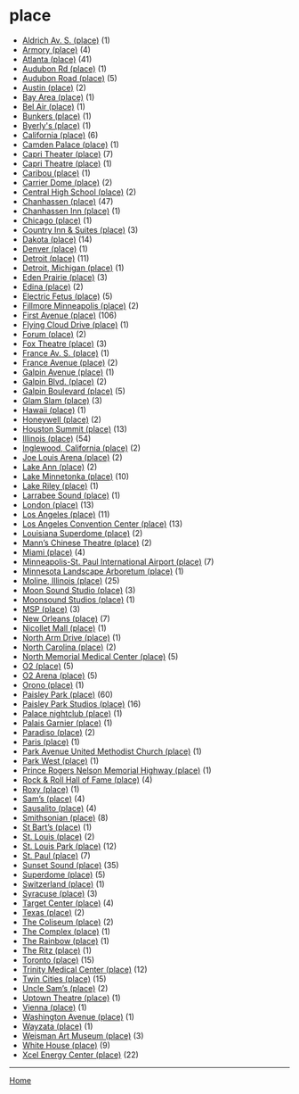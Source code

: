 # place

  * [Aldrich Av. S. (place)](../place/aldrich-av-s/index.md) (1)
  * [Armory (place)](../place/armory/index.md) (4)
  * [Atlanta (place)](../place/atlanta/index.md) (41)
  * [Audubon Rd (place)](../place/audubon-rd/index.md) (1)
  * [Audubon Road (place)](../place/audubon-road/index.md) (5)
  * [Austin (place)](../place/austin/index.md) (2)
  * [Bay Area (place)](../place/bay-area/index.md) (1)
  * [Bel Air (place)](../place/bel-air/index.md) (1)
  * [Bunkers (place)](../place/bunkers/index.md) (1)
  * [Byerly's (place)](../place/byerly-s/index.md) (1)
  * [California (place)](../place/california/index.md) (6)
  * [Camden Palace (place)](../place/camden-palace/index.md) (1)
  * [Capri Theater (place)](../place/capri-theater/index.md) (7)
  * [Capri Theatre (place)](../place/capri-theatre/index.md) (1)
  * [Caribou (place)](../place/caribou/index.md) (1)
  * [Carrier Dome (place)](../place/carrier-dome/index.md) (2)
  * [Central High School (place)](../place/central-high-school/index.md) (2)
  * [Chanhassen (place)](../place/chanhassen/index.md) (47)
  * [Chanhassen Inn (place)](../place/chanhassen-inn/index.md) (1)
  * [Chicago (place)](../place/chicago/index.md) (1)
  * [Country Inn & Suites (place)](../place/country-inn-suites/index.md) (3)
  * [Dakota (place)](../place/dakota/index.md) (14)
  * [Denver (place)](../place/denver/index.md) (1)
  * [Detroit (place)](../place/detroit/index.md) (11)
  * [Detroit, Michigan (place)](../place/detroit-michigan/index.md) (1)
  * [Eden Prairie (place)](../place/eden-prairie/index.md) (3)
  * [Edina (place)](../place/edina/index.md) (2)
  * [Electric Fetus (place)](../place/electric-fetus/index.md) (5)
  * [Fillmore Minneapolis (place)](../place/fillmore-minneapolis/index.md) (2)
  * [First Avenue (place)](../place/first-avenue/index.md) (106)
  * [Flying Cloud Drive (place)](../place/flying-cloud-drive/index.md) (1)
  * [Forum (place)](../place/forum/index.md) (2)
  * [Fox Theatre (place)](../place/fox-theatre/index.md) (3)
  * [France Av. S. (place)](../place/france-av-s/index.md) (1)
  * [France Avenue (place)](../place/france-avenue/index.md) (2)
  * [Galpin Avenue (place)](../place/galpin-avenue/index.md) (1)
  * [Galpin Blvd. (place)](../place/galpin-blvd/index.md) (2)
  * [Galpin Boulevard (place)](../place/galpin-boulevard/index.md) (5)
  * [Glam Slam (place)](../place/glam-slam/index.md) (3)
  * [Hawaii (place)](../place/hawaii/index.md) (1)
  * [Honeywell (place)](../place/honeywell/index.md) (2)
  * [Houston Summit (place)](../place/houston-summit/index.md) (13)
  * [Illinois (place)](../place/illinois/index.md) (54)
  * [Inglewood, California (place)](../place/inglewood-california/index.md) (2)
  * [Joe Louis Arena (place)](../place/joe-louis-arena/index.md) (2)
  * [Lake Ann (place)](../place/lake-ann/index.md) (2)
  * [Lake Minnetonka (place)](../place/lake-minnetonka/index.md) (10)
  * [Lake Riley (place)](../place/lake-riley/index.md) (1)
  * [Larrabee Sound (place)](../place/larrabee-sound/index.md) (1)
  * [London (place)](../place/london/index.md) (13)
  * [Los Angeles (place)](../place/los-angeles/index.md) (11)
  * [Los Angeles Convention Center (place)](../place/los-angeles-convention-center/index.md) (13)
  * [Louisiana Superdome (place)](../place/louisiana-superdome/index.md) (2)
  * [Mann’s Chinese Theatre (place)](../place/mann-s-chinese-theatre/index.md) (2)
  * [Miami (place)](../place/miami/index.md) (4)
  * [Minneapolis-St. Paul International Airport (place)](../place/minneapolis-st-paul-international-airport/index.md) (7)
  * [Minnesota Landscape Arboretum (place)](../place/minnesota-landscape-arboretum/index.md) (1)
  * [Moline, Illinois (place)](../place/moline-illinois/index.md) (25)
  * [Moon Sound Studio (place)](../place/moon-sound-studio/index.md) (3)
  * [Moonsound Studios (place)](../place/moonsound-studios/index.md) (1)
  * [MSP (place)](../place/msp/index.md) (3)
  * [New Orleans (place)](../place/new-orleans/index.md) (7)
  * [Nicollet Mall (place)](../place/nicollet-mall/index.md) (1)
  * [North Arm Drive (place)](../place/north-arm-drive/index.md) (1)
  * [North Carolina (place)](../place/north-carolina/index.md) (2)
  * [North Memorial Medical Center (place)](../place/north-memorial-medical-center/index.md) (5)
  * [O2 (place)](../place/o2/index.md) (5)
  * [O2 Arena (place)](../place/o2-arena/index.md) (5)
  * [Orono (place)](../place/orono/index.md) (1)
  * [Paisley Park (place)](../place/paisley-park/index.md) (60)
  * [Paisley Park Studios (place)](../place/paisley-park-studios/index.md) (16)
  * [Palace nightclub (place)](../place/palace-nightclub/index.md) (1)
  * [Palais Garnier (place)](../place/palais-garnier/index.md) (1)
  * [Paradiso (place)](../place/paradiso/index.md) (2)
  * [Paris (place)](../place/paris/index.md) (1)
  * [Park Avenue United Methodist Church (place)](../place/park-avenue-united-methodist-church/index.md) (1)
  * [Park West (place)](../place/park-west/index.md) (1)
  * [Prince Rogers Nelson Memorial Highway (place)](../place/prince-rogers-nelson-memorial-highway/index.md) (1)
  * [Rock & Roll Hall of Fame (place)](../place/rock-roll-hall-of-fame/index.md) (4)
  * [Roxy (place)](../place/roxy/index.md) (1)
  * [Sam’s (place)](../place/sam-s/index.md) (4)
  * [Sausalito (place)](../place/sausalito/index.md) (4)
  * [Smithsonian (place)](../place/smithsonian/index.md) (8)
  * [St Bart’s (place)](../place/st-bart-s/index.md) (1)
  * [St. Louis (place)](../place/st-louis/index.md) (2)
  * [St. Louis Park (place)](../place/st-louis-park/index.md) (12)
  * [St. Paul (place)](../place/st-paul/index.md) (7)
  * [Sunset Sound (place)](../place/sunset-sound/index.md) (35)
  * [Superdome (place)](../place/superdome/index.md) (5)
  * [Switzerland (place)](../place/switzerland/index.md) (1)
  * [Syracuse (place)](../place/syracuse/index.md) (3)
  * [Target Center (place)](../place/target-center/index.md) (4)
  * [Texas (place)](../place/texas/index.md) (2)
  * [The Coliseum (place)](../place/the-coliseum/index.md) (2)
  * [The Complex (place)](../place/the-complex/index.md) (1)
  * [The Rainbow (place)](../place/the-rainbow/index.md) (1)
  * [The Ritz (place)](../place/the-ritz/index.md) (1)
  * [Toronto (place)](../place/toronto/index.md) (15)
  * [Trinity Medical Center (place)](../place/trinity-medical-center/index.md) (12)
  * [Twin Cities (place)](../place/twin-cities/index.md) (15)
  * [Uncle Sam’s (place)](../place/uncle-sam-s/index.md) (2)
  * [Uptown Theatre (place)](../place/uptown-theatre/index.md) (1)
  * [Vienna (place)](../place/vienna/index.md) (1)
  * [Washington Avenue (place)](../place/washington-avenue/index.md) (1)
  * [Wayzata (place)](../place/wayzata/index.md) (1)
  * [Weisman Art Museum (place)](../place/weisman-art-museum/index.md) (3)
  * [White House (place)](../place/white-house/index.md) (9)
  * [Xcel Energy Center (place)](../place/xcel-energy-center/index.md) (22)

----

[Home](../index.md)
